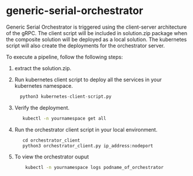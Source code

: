 # generic-serial-orchestrator

Generic Serial Orchestrator is triggered using the client-server architecture of the gRPC.
The client script will be included in solution.zip package when the composite solution will be deployed as a local solution.
The kubernetes script will also create the deployments for the orchestrator server.

To execute a pipeline, follow the following steps:
1) extract the solution.zip.
2) Run kubernetes client script to deploy all the services in your kubernetes namespace. 

   ```python
     python3 kubernetes-client-script.py
   ```
   
3) Verify the deployment.

   ```sh
      kubectl -n yournamespace get all
   ```   
   
4) Run the orchestrator client script in your local environment.

   ```python
      cd orchestrator_client
      python3 orchestrator_client.py ip_address:nodeport
   ```   

5) To view the orchestrator ouput

   ```sh
       kubectl -n yournamespace logs podname_of_orchestrator
   ```    
